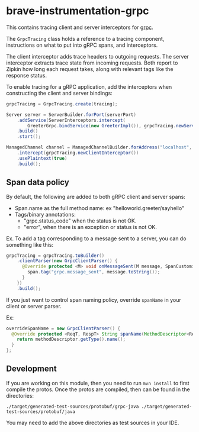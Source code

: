# brave-instrumentation-grpc
This contains tracing client and server interceptors for [grpc](github.com/grpc/grpc-java).


The `GrpcTracing` class holds a reference to a tracing component,
instructions on what to put into gRPC spans, and interceptors.

The client interceptor adds trace headers to outgoing requests. The
server interceptor extracts trace state from incoming requests. Both
report to Zipkin how long each request takes, along with relevant
tags like the response status.

To enable tracing for a gRPC application, add the interceptors when
constructing the client and server bindings:

```java
grpcTracing = GrpcTracing.create(tracing);

Server server = ServerBuilder.forPort(serverPort)
    .addService(ServerInterceptors.intercept(
        GreeterGrpc.bindService(new GreeterImpl()), grpcTracing.newServerInterceptor()))
    .build()
    .start();

ManagedChannel channel = ManagedChannelBuilder.forAddress("localhost", serverPort)
    .intercept(grpcTracing.newClientInterceptor())
    .usePlaintext(true)
    .build();
```

## Span data policy
By default, the following are added to both gRPC client and server spans:
* Span.name as the full method name: ex "helloworld.greeter/sayhello"
* Tags/binary annotations:
  * "grpc.status_code" when the status is not OK.
  * "error", when there is an exception or status is not OK.

Ex. To add a tag corresponding to a message sent to a server, you can do
something like this:

```java
grpcTracing = grpcTracing.toBuilder()
    .clientParser(new GrpcClientParser() {
      @Override protected <M> void onMessageSent(M message, SpanCustomizer span) {
        span.tag("grpc.message_sent", message.toString());
      }
    })
    .build();
```

If you just want to control span naming policy, override `spanName` in
your client or server parser.

Ex:
```java
overrideSpanName = new GrpcClientParser() {
  @Override protected <ReqT, RespT> String spanName(MethodDescriptor<ReqT, RespT> methodDescriptor) {
    return methodDescriptor.getType().name();
  }
};
```

## Development

If you are working on this module, then you need to run `mvn install` to first compile the protos. Once the protos are compiled, then can be found in the directories:

`
./target/generated-test-sources/protobuf/grpc-java
./target/generated-test-sources/protobuf/java
`

You may need to add the above directories as test sources in your IDE.
